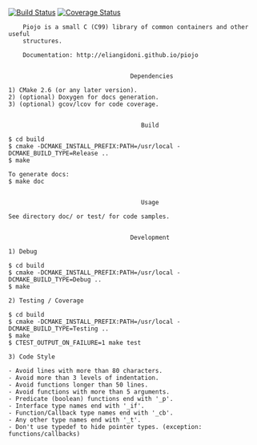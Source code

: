 [![Build Status](https://travis-ci.org/eliangidoni/piojo.svg?branch=master)](https://travis-ci.org/eliangidoni/piojo)
[![Coverage Status](https://coveralls.io/repos/eliangidoni/piojo/badge.svg?branch=master&service=github)](https://coveralls.io/github/eliangidoni/piojo?branch=master)

```
    Piojo is a small C (C99) library of common containers and other useful
    structures.

    Documentation: http://eliangidoni.github.io/piojo


                                  Dependencies

1) CMake 2.6 (or any later version).
2) (optional) Doxygen for docs generation.
3) (optional) gcov/lcov for code coverage.


                                     Build

$ cd build
$ cmake -DCMAKE_INSTALL_PREFIX:PATH=/usr/local -DCMAKE_BUILD_TYPE=Release ..
$ make

To generate docs:
$ make doc


                                     Usage

See directory doc/ or test/ for code samples.


                                  Development

1) Debug

$ cd build
$ cmake -DCMAKE_INSTALL_PREFIX:PATH=/usr/local -DCMAKE_BUILD_TYPE=Debug ..
$ make

2) Testing / Coverage

$ cd build
$ cmake -DCMAKE_INSTALL_PREFIX:PATH=/usr/local -DCMAKE_BUILD_TYPE=Testing ..
$ make
$ CTEST_OUTPUT_ON_FAILURE=1 make test

3) Code Style

- Avoid lines with more than 80 characters.
- Avoid more than 3 levels of indentation.
- Avoid functions longer than 50 lines.
- Avoid functions with more than 5 arguments.
- Predicate (boolean) functions end with '_p'.
- Interface type names end with '_if'.
- Function/Callback type names end with '_cb'.
- Any other type names end with '_t'.
- Don't use typedef to hide pointer types. (exception: functions/callbacks)

```

